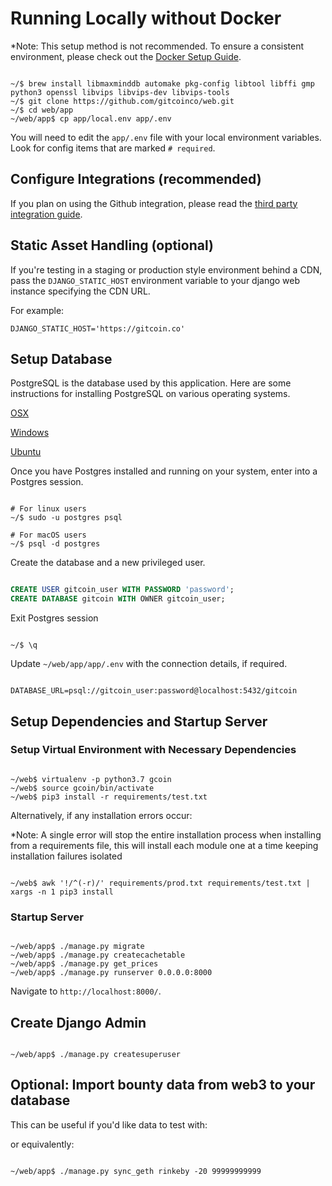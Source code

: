# Running Locally without Docker

*Note: This setup method is not recommended. To ensure a consistent environment, please check out the [Docker Setup Guide](https://docs.gitcoin.co/mk_setup/).

```shell

~/$ brew install libmaxminddb automake pkg-config libtool libffi gmp python3 openssl libvips libvips-dev libvips-tools
~/$ git clone https://github.com/gitcoinco/web.git
~/$ cd web/app
~/web/app$ cp app/local.env app/.env

```

You will need to edit the `app/.env` file with your local environment variables. Look for config items that are marked `# required`.

## Configure Integrations (recommended)

If you plan on using the Github integration, please read the [third party integration guide](https://docs.gitcoin.co/mk_third_party_integrations/).

## Static Asset Handling (optional)

If you're testing in a staging or production style environment behind a CDN, pass the `DJANGO_STATIC_HOST` environment variable to your django web instance specifying the CDN URL.

For example:

`DJANGO_STATIC_HOST='https://gitcoin.co'`

## Setup Database

PostgreSQL is the database used by this application. Here are some instructions for installing PostgreSQL on various operating systems.

[OSX](https://www.moncefbelyamani.com/how-to-install-postgresql-on-a-mac-with-homebrew-and-lunchy/)

[Windows](http://www.postgresqltutorial.com/install-postgresql/)

[Ubuntu](https://www.digitalocean.com/community/tutorials/how-to-install-and-use-postgresql-on-ubuntu-16-04)

Once you have Postgres installed and running on your system, enter into a Postgres session.

```shell

# For linux users
~/$ sudo -u postgres psql

# For macOS users
~/$ psql -d postgres

```

Create the database and a new privileged user.

```sql

CREATE USER gitcoin_user WITH PASSWORD 'password';
CREATE DATABASE gitcoin WITH OWNER gitcoin_user;

```

Exit Postgres session

```shell

~/$ \q

```

Update ```~/web/app/app/.env``` with the connection details, if required.

```shell

DATABASE_URL=psql://gitcoin_user:password@localhost:5432/gitcoin

```

## Setup Dependencies and Startup Server

### Setup Virtual Environment with Necessary Dependencies

```shell

~/web$ virtualenv -p python3.7 gcoin
~/web$ source gcoin/bin/activate
~/web$ pip3 install -r requirements/test.txt

```

Alternatively, if any installation errors occur:

*Note: A single error will stop the entire installation process when installing from a requirements file, this will install each module one at a time keeping installation failures isolated

```shell

~/web$ awk '!/^(-r)/' requirements/prod.txt requirements/test.txt | xargs -n 1 pip3 install

```

### Startup Server

```shell

~/web/app$ ./manage.py migrate
~/web/app$ ./manage.py createcachetable
~/web/app$ ./manage.py get_prices
~/web/app$ ./manage.py runserver 0.0.0.0:8000

```

Navigate to `http://localhost:8000/`.

## Create Django Admin

```shell

~/web/app$ ./manage.py createsuperuser

```

## Optional: Import bounty data from web3 to your database

This can be useful if you'd like data to test with:


or equivalently:

```shell

~/web/app$ ./manage.py sync_geth rinkeby -20 99999999999

```
